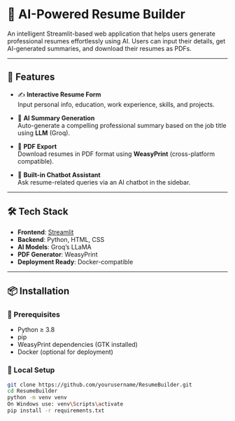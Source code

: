 # 🧠 AI-Powered Resume Builder

An intelligent Streamlit-based web application that helps users generate professional resumes effortlessly using AI. Users can input their details, get AI-generated summaries, and download their resumes as PDFs.

---

## 🚀 Features

- ✍️ **Interactive Resume Form**  
  Input personal info, education, work experience, skills, and projects.

- 🤖 **AI Summary Generation**  
  Auto-generate a compelling professional summary based on the job title using **LLM** (Groq).

- 📄 **PDF Export**  
  Download resumes in PDF format using **WeasyPrint** (cross-platform compatible).

- 💬 **Built-in Chatbot Assistant**  
  Ask resume-related queries via an AI chatbot in the sidebar.

---

## 🛠️ Tech Stack

- **Frontend**: [Streamlit](https://streamlit.io/)  
- **Backend**: Python, HTML, CSS  
- **AI Models**: Groq’s LLaMA
- **PDF Generator**: WeasyPrint  
- **Deployment Ready**: Docker-compatible

---

## 📦 Installation

### 🔧 Prerequisites

- Python ≥ 3.8  
- pip  
- WeasyPrint dependencies (GTK installed)  
- Docker (optional for deployment)

### 🐍 Local Setup

```bash
git clone https://github.com/yourusername/ResumeBuilder.git
cd ResumeBuilder
python -m venv venv
On Windows use: venv\Scripts\activate
pip install -r requirements.txt
